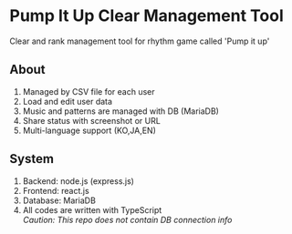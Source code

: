 # Pump It Up Clear Management Tool

Clear and rank management tool for rhythm game called 'Pump it up'  

## About

1. Managed by CSV file for each user
2. Load and edit user data
3. Music and patterns are managed with DB (MariaDB)
4. Share status with screenshot or URL
5. Multi-language support (KO,JA,EN)

## System

1. Backend: node.js (express.js)
2. Frontend: react.js
3. Database: MariaDB
4. All codes are written with TypeScript  
*Caution: This repo does not contain DB connection info*